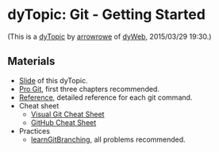 dyTopic: Git - Getting Started
===

(This is a [dyTopic](#!/blog/2015/dy-topic) by [arrowrowe](https://github.com/arrowrowe) of [dyWeb](https://github.com/dyweb/), 2015/03/29 19:30.)

## Materials

- [Slide](http://arrowrowe.me/slides/git-getting-started-for-dy.html) of this dyTopic.
- [Pro Git](http://git-scm.com/book/en/v2), first three chapters recommended.
- [Reference](http://git-scm.com/docs), detailed reference for each git command.
- Cheat sheet
    - [Visual Git Cheat Sheet](http://ndpsoftware.com/git-cheatsheet.html)
    - [GitHub Cheat Sheet](https://training.github.com/kit/downloads/github-git-cheat-sheet.pdf)
- Practices
    - [learnGitBranching](http://pcottle.github.io/learnGitBranching/), all problems recommended.
